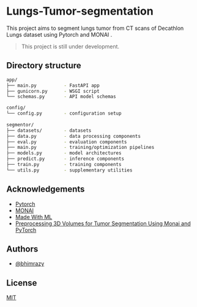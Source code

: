 # Lungs-Tumor-segmentation
This project aims to segment lungs tumor from CT scans of Decathlon Lungs dataset using Pytorch and MONAI .

> This project is still under development.
## Directory structure
```bash
app/
├── main.py          - FastAPI app
├── gunicorn.py      - WSGI script
└── schemas.py       - API model schemas

config/
└── config.py        - configuration setup
 
segmentor/
├── datasets/        - datasets
├── data.py          - data processing components
├── eval.py          - evaluation components
├── main.py          - training/optimization pipelines
├── models.py        - model architectures
├── predict.py       - inference components
├── train.py         - training components
└── utils.py         - supplementary utilities
```

## Acknowledgements

 - [Pytorch](https://pytorch.org/docs/stable/index.html)
 - [MONAI](https://monai.io/index.html)
 - [Made With ML](https://madewithml.com/)
 - [Preprocessing 3D Volumes for Tumor Segmentation Using Monai and PyTorch](https://pycad.co/preprocessing-3d-volumes-for-tumor-segmentation-using-monai-and-pytorch/)


## Authors

- [@bhimrazy](https://www.github.com/bhimrazy)


## License

[MIT](https://github.com/bhimrazy/Lungs-Tumor-segmentation/blob/main/LICENSE)

